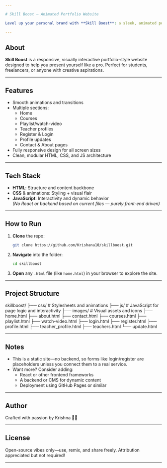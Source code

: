```yaml
---

# Skill Boost — Animated Portfolio Website

Level up your personal brand with **Skill Boost**: a sleek, animated portfolio site built with modern web tech to showcase your skills, achievements, and courses.

---
```


##  About

**Skill Boost** is a responsive, visually interactive portfolio-style website designed to help you present yourself like a pro. Perfect for students, freelancers, or anyone with creative aspirations.

---

##  Features

- Smooth animations and transitions  
- Multiple sections:
  - Home
  - Courses
  - Playlist/watch-video
  - Teacher profiles
  - Register & Login
  - Profile updates
  - Contact & About pages
- Fully responsive design for all screen sizes  
- Clean, modular HTML, CSS, and JS architecture

---

##  Tech Stack

- **HTML**: Structure and content backbone  
- **CSS** & animations: Styling + visual flair  
- **JavaScript**: Interactivity and dynamic behavior  
*(No React or backend based on current files — purely front-end driven)*

---

##  How to Run

1. **Clone** the repo:
    ```bash
    git clone https://github.com/Krishana10/skillboost.git
    ```
2. **Navigate** into the folder:
    ```bash
    cd skillboost
    ```
3. **Open** any `.html` file (like `home.html`) in your browser to explore the site.

---

##  Project Structure

skillboost/ ├── css/                  # Stylesheets and animations ├── js/                   # JavaScript for page logic and interactivity ├── images/               # Visual assets and icons ├── home.html ├── about.html ├── contact.html ├── courses.html ├── playlist.html ├── watch-video.html ├── login.html ├── register.html ├── profile.html ├── teacher_profile.html ├── teachers.html └── update.html

---

##  Notes

- This is a static site—no backend, so forms like login/register are placeholders unless you connect them to a real service.
- Want more? Consider adding:
  - React or other frontend frameworks
  - A backend or CMS for dynamic content
  - Deployment using GitHub Pages or similar

---

##  Author

Crafted with passion by Krishna 👨‍💻

---

##  License

Open-source vibes only—use, remix, and share freely. Attribution appreciated but not required!

---
